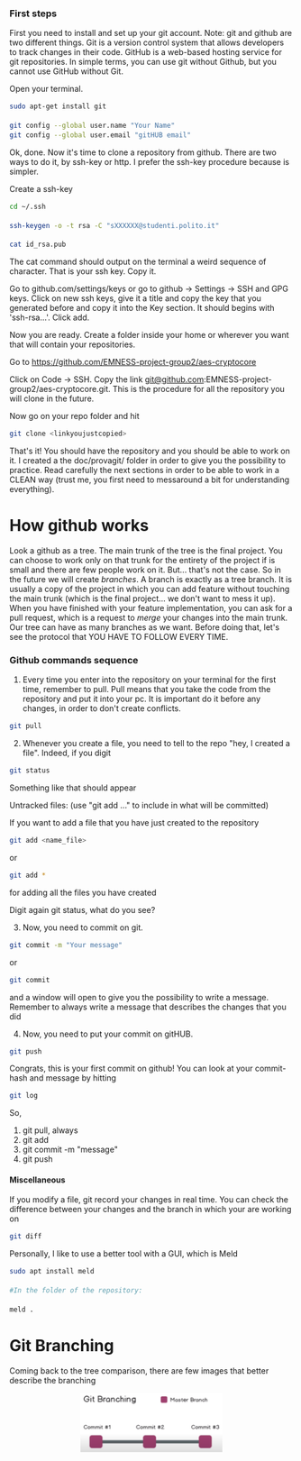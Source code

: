 ### First steps

First you need to install and set up your git account. 
Note: git and github are two different things. Git is a version control system that allows developers to track changes in their code. GitHub is a web-based hosting service for git repositories. In simple terms, you can use git without Github, but you cannot use GitHub without Git.


Open your terminal.

```bash
sudo apt-get install git

git config --global user.name "Your Name"
git config --global user.email "gitHUB email"
```

Ok, done. Now it's time to clone a repository from github. There are two ways to do it, by ssh-key or http. I prefer the ssh-key procedure because is simpler.

Create a ssh-key

```bash
cd ~/.ssh

ssh-keygen -o -t rsa -C "sXXXXXX@studenti.polito.it"

cat id_rsa.pub
```

The cat command should output on the terminal a weird sequence of character. That is your ssh key. Copy it.

Go to github.com/settings/keys or go to github -> Settings -> SSH and GPG keys. Click on new ssh keys, give it a title and copy the key that you generated before and copy it into the Key section. It should begins with 'ssh-rsa...'. Click add.

Now you are ready. Create a folder inside your home or wherever you want that will contain your repositories. 

Go to https://github.com/EMNESS-project-group2/aes-cryptocore

Click on Code -> SSH. Copy the link git@github.com:EMNESS-project-group2/aes-cryptocore.git. This is the procedure for all the repository you will clone in the future.

Now go on your repo folder and hit

```bash
git clone <linkyoujustcopied>
```

That's it! You should have the repository and you should be able to work on it. I created a the doc/provagit/ folder in order to give you the possibility to practice. Read carefully the next sections in order to be able to work in a CLEAN way (trust me, you first need to messaround a bit for understanding everything).

# How github works

Look a github as a tree. The main trunk of the tree is the final project. You can choose to work only on that trunk for the entirety of the project if is small and there are few people work on it. But... that's not the case. So in the future we will create *branches*. A branch is exactly as a tree branch. It is usually a copy of the project in which you can add feature without touching the main trunk (which is the final project... we don't want to mess it up). When you have finished with your feature implementation, you can ask for a pull request, which is a request to *merge* your changes into the main trunk. Our tree can have as many branches as we want. Before doing that, let's see the protocol that YOU HAVE TO FOLLOW EVERY TIME.

### Github commands sequence

1. Every time you enter into the repository on your terminal for the first time, remember to pull. Pull means that you take the code from the repository and put it into your pc. It is important do it before any changes, in order to don't create conflicts.
```bash
git pull
```
2. Whenever you create a file, you need to tell to the repo "hey, I created a file". Indeed, if you digit

```bash
git status
```
Something like that should appear

Untracked files:
  (use "git add <file>..." to include in what will be committed)

If you want to add a file that you have just created to the repository
```bash
git add <name_file>
```
or 
```bash
git add *
```
for adding all the files you have created

Digit again git status, what do you see?

3. Now, you need to commit on git. 

```bash
git commit -m "Your message"
```
or 
```bash
git commit
```
and a window will open to give you the possibility to write a message. Remember to always write a message that describes the changes that you did

4. Now, you  need to put your commit on gitHUB.

```bash
git push
```

Congrats, this is your first commit on github! You can look at your commit-hash and message by hitting

```bash
git log
```

So,

1. git pull, always
2. git add <file>
3. git commit -m "message"
4. git push

#### Miscellaneous

If you modify a file, git record your changes in real time. You can check the difference between your changes and the branch in which your are working on

```bash
git diff
```

Personally, I like to use a better tool with a GUI, which is Meld

```bash
sudo apt install meld

#In the folder of the repository:

meld .
```

# Git Branching

Coming back to the tree comparison, there are few images that better describe the branching


<p align="center"><img width=50% src="https://github.com/EMNESS-project-group2/aes-cryptocore/blob/main/doc/media/branch.png"></p>